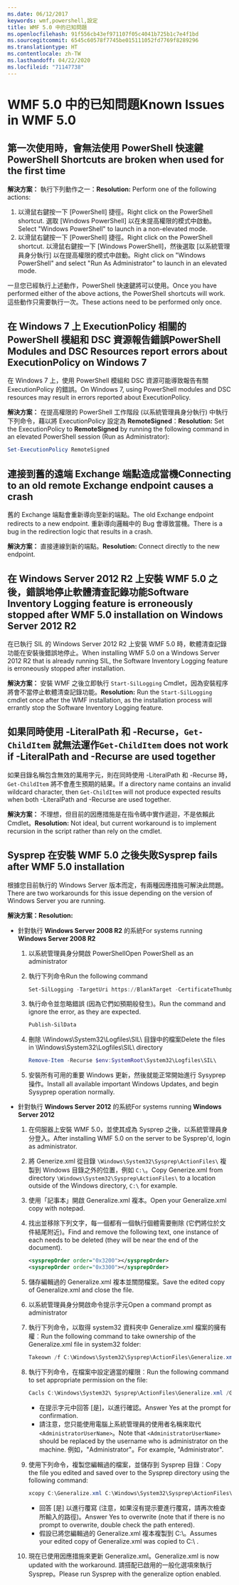 ```yaml
---
ms.date: 06/12/2017
keywords: wmf,powershell,設定
title: WMF 5.0 中的已知問題
ms.openlocfilehash: 91f556cb43ef971107f05c4041b725b1c7e4f1bd
ms.sourcegitcommit: 6545c60578f7745be015111052fd7769f8289296
ms.translationtype: HT
ms.contentlocale: zh-TW
ms.lasthandoff: 04/22/2020
ms.locfileid: "71147738"
---
```

# <a name="known-issues-in-wmf-50"></a><span data-ttu-id="0be95-103">WMF 5.0 中的已知問題</span><span class="sxs-lookup"><span data-stu-id="0be95-103">Known Issues in WMF 5.0</span></span>

## <a name="powershell-shortcuts-are-broken-when-used-for-the-first-time"></a><span data-ttu-id="0be95-104">第一次使用時，會無法使用 PowerShell 快速鍵</span><span class="sxs-lookup"><span data-stu-id="0be95-104">PowerShell Shortcuts are broken when used for the first time</span></span>

<span data-ttu-id="0be95-105">**解決方案：** 執行下列動作之一：</span><span class="sxs-lookup"><span data-stu-id="0be95-105">**Resolution:** Perform one of the following actions:</span></span>

1. <span data-ttu-id="0be95-106">以滑鼠右鍵按一下 [PowerShell] 捷徑。</span><span class="sxs-lookup"><span data-stu-id="0be95-106">Right click on the PowerShell shortcut.</span></span> <span data-ttu-id="0be95-107">選取 [Windows PowerShell] 以在未提高權限的模式中啟動。</span><span class="sxs-lookup"><span data-stu-id="0be95-107">Select "Windows PowerShell" to launch in a non-elevated mode.</span></span>
2. <span data-ttu-id="0be95-108">以滑鼠右鍵按一下 [PowerShell] 捷徑。</span><span class="sxs-lookup"><span data-stu-id="0be95-108">Right click on the PowerShell shortcut.</span></span> <span data-ttu-id="0be95-109">以滑鼠右鍵按一下 [Windows PowerShell]，然後選取 [以系統管理員身分執行] 以在提高權限的模式中啟動。</span><span class="sxs-lookup"><span data-stu-id="0be95-109">Right click on "Windows PowerShell" and select "Run As Administrator" to launch in an elevated mode.</span></span>

<span data-ttu-id="0be95-110">一旦您已經執行上述動作，PowerShell 快速鍵將可以使用。</span><span class="sxs-lookup"><span data-stu-id="0be95-110">Once you have performed either of the above actions, the PowerShell shortcuts will work.</span></span> <span data-ttu-id="0be95-111">這些動作只需要執行一次。</span><span class="sxs-lookup"><span data-stu-id="0be95-111">These actions need to be performed only once.</span></span>

## <a name="powershell-modules-and-dsc-resources-report-errors-about-executionpolicy-on-windows-7"></a><span data-ttu-id="0be95-112">在 Windows 7 上 ExecutionPolicy 相關的 PowerShell 模組和 DSC 資源報告錯誤</span><span class="sxs-lookup"><span data-stu-id="0be95-112">PowerShell Modules and DSC Resources report errors about ExecutionPolicy on Windows 7</span></span>

<span data-ttu-id="0be95-113">在 Windows 7 上，使用 PowerShell 模組和 DSC 資源可能導致報告有關 ExecutionPolicy 的錯誤。</span><span class="sxs-lookup"><span data-stu-id="0be95-113">On Windows 7, using PowerShell modules and DSC resources may result in errors reported about ExecutionPolicy.</span></span>

<span data-ttu-id="0be95-114">**解決方案：** 在提高權限的 PowerShell 工作階段 (以系統管理員身分執行) 中執行下列命令，藉以將 ExecutionPolicy 設定為 **RemoteSigned**：</span><span class="sxs-lookup"><span data-stu-id="0be95-114">**Resolution:** Set the ExecutionPolicy to **RemoteSigned** by running the following command in an elevated PowerShell session (Run as Administrator):</span></span>

```powershell
Set-ExecutionPolicy RemoteSigned
```

## <a name="connecting-to-an-old-remote-exchange-endpoint-causes-a-crash"></a><span data-ttu-id="0be95-115">連接到舊的遠端 Exchange 端點造成當機</span><span class="sxs-lookup"><span data-stu-id="0be95-115">Connecting to an old remote Exchange endpoint causes a crash</span></span>

<span data-ttu-id="0be95-116">舊的 Exchange 端點會重新導向至新的端點。</span><span class="sxs-lookup"><span data-stu-id="0be95-116">The old Exchange endpoint redirects to a new endpoint.</span></span> <span data-ttu-id="0be95-117">重新導向邏輯中的 Bug 會導致當機。</span><span class="sxs-lookup"><span data-stu-id="0be95-117">There is a bug in the redirection logic that results in a crash.</span></span>

<span data-ttu-id="0be95-118">**解決方案：** 直接連線到新的端點。</span><span class="sxs-lookup"><span data-stu-id="0be95-118">**Resolution:** Connect directly to the new endpoint.</span></span>

## <a name="software-inventory-logging-feature-is-erroneously-stopped-after-wmf-50-installation-on-windows-server-2012-r2"></a><span data-ttu-id="0be95-119">在 Windows Server 2012 R2 上安裝 WMF 5.0 之後，錯誤地停止軟體清查記錄功能</span><span class="sxs-lookup"><span data-stu-id="0be95-119">Software Inventory Logging feature is erroneously stopped after WMF 5.0 installation on Windows Server 2012 R2</span></span>

<span data-ttu-id="0be95-120">在已執行 SIL 的 Windows Server 2012 R2 上安裝 WMF 5.0 時，軟體清查記錄功能在安裝後錯誤地停止。</span><span class="sxs-lookup"><span data-stu-id="0be95-120">When installing WMF 5.0 on a Windows Server 2012 R2 that is already running SIL, the Software Inventory Logging feature is erroneously stopped after installation.</span></span>

<span data-ttu-id="0be95-121">**解決方案：** 安裝 WMF 之後立即執行 `Start-SilLogging` Cmdlet，因為安裝程序將會不當停止軟體清查記錄功能。</span><span class="sxs-lookup"><span data-stu-id="0be95-121">**Resolution:** Run the `Start-SilLogging` cmdlet once after the WMF installation, as the installation process will errantly stop the Software Inventory Logging feature.</span></span>

## <a name="get-childitem-does-not-work-if--literalpath-and--recurse-are-used-together"></a><span data-ttu-id="0be95-122">如果同時使用 -LiteralPath 和 -Recurse，`Get-ChildItem` 就無法運作</span><span class="sxs-lookup"><span data-stu-id="0be95-122">`Get-ChildItem` does not work if -LiteralPath and -Recurse are used together</span></span>

<span data-ttu-id="0be95-123">如果目錄名稱包含無效的萬用字元，則在同時使用 -LiteralPath 和 -Recurse 時，`Get-ChildItem` 將不會產生預期的結果。</span><span class="sxs-lookup"><span data-stu-id="0be95-123">If a directory name contains an invalid wildcard character, then `Get-ChildItem` will not produce expected results when both -LiteralPath and -Recurse are used together.</span></span>

<span data-ttu-id="0be95-124">**解決方案：** 不理想，但目前的因應措施是在指令碼中實作遞迴，不是依賴此 Cmdlet。</span><span class="sxs-lookup"><span data-stu-id="0be95-124">**Resolution:** Not ideal, but current workaround is to implement recursion in the script rather than rely on the cmdlet.</span></span>

## <a name="sysprep-fails-after-wmf-50-installation"></a><span data-ttu-id="0be95-125">Sysprep 在安裝 WMF 5.0 之後失敗</span><span class="sxs-lookup"><span data-stu-id="0be95-125">Sysprep fails after WMF 5.0 installation</span></span>

<span data-ttu-id="0be95-126">根據您目前執行的 Windows Server 版本而定，有兩種因應措施可解決此問題。</span><span class="sxs-lookup"><span data-stu-id="0be95-126">There are two workarounds for this issue depending on the version of Windows Server you are running.</span></span>

<span data-ttu-id="0be95-127">**解決方案：**</span><span class="sxs-lookup"><span data-stu-id="0be95-127">**Resolution:**</span></span>

- <span data-ttu-id="0be95-128">針對執行 **Windows Server 2008 R2** 的系統</span><span class="sxs-lookup"><span data-stu-id="0be95-128">For systems running **Windows Server 2008 R2**</span></span>
  1. <span data-ttu-id="0be95-129">以系統管理員身分開啟 PowerShell</span><span class="sxs-lookup"><span data-stu-id="0be95-129">Open PowerShell as an administrator</span></span>
  2. <span data-ttu-id="0be95-130">執行下列命令</span><span class="sxs-lookup"><span data-stu-id="0be95-130">Run the following command</span></span>

     ```powershell
     Set-SilLogging -TargetUri https://BlankTarget -CertificateThumbprint 0123456789
     ```

  3. <span data-ttu-id="0be95-131">執行命令並忽略錯誤 (因為它們如預期般發生)。</span><span class="sxs-lookup"><span data-stu-id="0be95-131">Run the command and ignore the error, as they are expected.</span></span>

     ```powershell
     Publish-SilData
     ```

  4. <span data-ttu-id="0be95-132">刪除 \Windows\System32\Logfiles\SIL\ 目錄中的檔案</span><span class="sxs-lookup"><span data-stu-id="0be95-132">Delete the files in  \Windows\System32\Logfiles\SIL\ directory</span></span>

     ```powershell
     Remove-Item -Recurse $env:SystemRoot\System32\Logfiles\SIL\
     ```

  5. <span data-ttu-id="0be95-133">安裝所有可用的重要 Windows 更新，然後就能正常開始進行 Sysyprep 操作。</span><span class="sxs-lookup"><span data-stu-id="0be95-133">Install all available important Windows Updates, and begin Sysyprep operation normally.</span></span>

- <span data-ttu-id="0be95-134">針對執行 **Windows Server 2012** 的系統</span><span class="sxs-lookup"><span data-stu-id="0be95-134">For systems running **Windows Server 2012**</span></span>
  1. <span data-ttu-id="0be95-135">在伺服器上安裝 WMF 5.0，並使其成為 Sysprep 之後，以系統管理員身分登入。</span><span class="sxs-lookup"><span data-stu-id="0be95-135">After installing WMF 5.0 on the server to be Sysprep'd, login as administrator.</span></span>
  2. <span data-ttu-id="0be95-136">將 Generize.xml 從目錄 `\Windows\System32\Sysprep\ActionFiles\` 複製到 Windows 目錄之外的位置，例如 `C:\`。</span><span class="sxs-lookup"><span data-stu-id="0be95-136">Copy Generize.xml from directory `\Windows\System32\Sysprep\ActionFiles\` to a location outside of the Windows directory, `C:\` for example.</span></span>
  3. <span data-ttu-id="0be95-137">使用「記事本」開啟 Generalize.xml 複本。</span><span class="sxs-lookup"><span data-stu-id="0be95-137">Open your Generalize.xml copy with notepad.</span></span>
  4. <span data-ttu-id="0be95-138">找出並移除下列文字，每一個都有一個執行個體需要刪除 (它們將位於文件結尾附近)。</span><span class="sxs-lookup"><span data-stu-id="0be95-138">Find and remove the following text, one instance of each needs to be deleted (they will be near the end of the document).</span></span>

     ```xml
     <sysprepOrder order="0x3200"></sysprepOrder>
     <sysprepOrder order="0x3300"></sysprepOrder>
     ```

  5. <span data-ttu-id="0be95-139">儲存編輯過的 Generalize.xml 複本並關閉檔案。</span><span class="sxs-lookup"><span data-stu-id="0be95-139">Save the edited copy of Generalize.xml and close the file.</span></span>
  6. <span data-ttu-id="0be95-140">以系統管理員身分開啟命令提示字元</span><span class="sxs-lookup"><span data-stu-id="0be95-140">Open a command prompt as administrator</span></span>
  7. <span data-ttu-id="0be95-141">執行下列命令，以取得 system32 資料夾中 Generalize.xml 檔案的擁有權︰</span><span class="sxs-lookup"><span data-stu-id="0be95-141">Run the following command to take ownership of the Generalize.xml file in system32 folder:</span></span>

     ```powershell
     Takeown /f C:\Windows\System32\Sysprep\ActionFiles\Generalize.xml
     ```

  8. <span data-ttu-id="0be95-142">執行下列命令，在檔案中設定適當的權限︰</span><span class="sxs-lookup"><span data-stu-id="0be95-142">Run the following command to set appropriate permission on the file:</span></span>

     ```powershell
     Cacls C:\Windows\System32\ Sysprep\ActionFiles\Generalize.xml /G `<AdministratorUserName>`:F
     ```

     - <span data-ttu-id="0be95-143">在提示字元中回答 [是]，以進行確認。</span><span class="sxs-lookup"><span data-stu-id="0be95-143">Answer Yes at the prompt for confirmation.</span></span>
     - <span data-ttu-id="0be95-144">請注意，您只能使用電腦上系統管理員的使用者名稱來取代 `<AdministratorUserName>`。</span><span class="sxs-lookup"><span data-stu-id="0be95-144">Note that `<AdministratorUserName>` should be replaced by the username who is administrator on the machine.</span></span> <span data-ttu-id="0be95-145">例如，"Administrator"。</span><span class="sxs-lookup"><span data-stu-id="0be95-145">For example, "Administrator".</span></span>

  9. <span data-ttu-id="0be95-146">使用下列命令，複製您編輯過的檔案，並儲存到 Sysprep 目錄︰</span><span class="sxs-lookup"><span data-stu-id="0be95-146">Copy the file you edited and saved over to the Sysprep directory using the following command:</span></span>

     ```powershell
     xcopy C:\Generalize.xml C:\Windows\System32\Sysprep\ActionFiles\Generalize.xml
     ```

     - <span data-ttu-id="0be95-147">回答 [是] 以進行覆寫 (注意，如果沒有提示要進行覆寫，請再次檢查所輸入的路徑)。</span><span class="sxs-lookup"><span data-stu-id="0be95-147">Answer Yes to overwrite (note that if there is no prompt to overwrite, double check the path entered).</span></span>
     - <span data-ttu-id="0be95-148">假設已將您編輯過的 Generalize.xml 複本複製到 C:\。</span><span class="sxs-lookup"><span data-stu-id="0be95-148">Assumes your edited copy of Generalize.xml was copied to C:\ .</span></span>

  10. <span data-ttu-id="0be95-149">現在已使用因應措施來更新 Generalize.xml。</span><span class="sxs-lookup"><span data-stu-id="0be95-149">Generalize.xml is now updated with the workaround.</span></span> <span data-ttu-id="0be95-150">請搭配已啟用的一般化選項來執行 Sysprep。</span><span class="sxs-lookup"><span data-stu-id="0be95-150">Please run Sysprep with the generalize option enabled.</span></span>